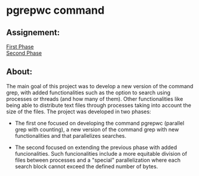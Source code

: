 # pgrepwc command

## Assignement:
[First Phase](https://github.com/nunoinfante/SO/tree/master/projeto_1)\
[Second Phase](https://github.com/nunoinfante/SO/tree/master/projeto_2)

## About:
The main goal of this project was to develop a new version of the command grep, with added functionalities such as the option to search using processes or threads (and how many of them). Other functionalities like being able to distribute text files through processes taking into account the size of the files. The project was developed in two phases:
- The first one focused on developing the command pgrepwc (parallel grep with counting), a new version of the command grep with new functionalities and that parallelizes searches.
* The second focused on extending the previous phase with added funcionalities. Such funcionalities include a more equitable division of files between processes and a "special" parallelization where each search block cannot exceed the defined number of bytes.
